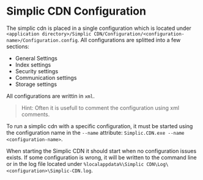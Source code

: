 Simplic CDN Configuration
===

The simplic cdn is placed in a single configuration which is located under `<application directory>/Simplic CDN/Configuration/<configuration-name>/Configuration.config`.
All configurations are splitted into a few sections:

- General Settings
- Index settings
- Security settings
- Communication settings
- Storage settings

All configurations are writtin in `xml`.

> Hint: Often it is usefull to comment the configuration using xml comments.

To run a simplic cdn with a specific configuration, it must be started using the configuration name in the `--name` attribute: `Simplic.CDN.exe --name <configuration-name>`. 

When starting the Simplic CDN it should start when no configuration issues exists. If some configuration is wrong,
it will be written to the command line or in the log file located under `%localappdata%\Simplic CDN\Log\<configuration>\Simplic-CDN.log`.